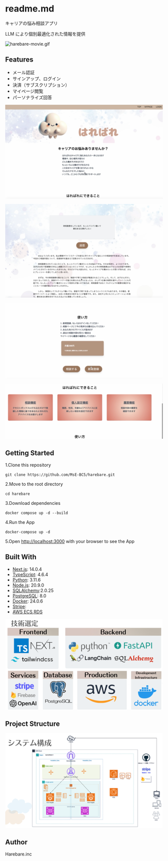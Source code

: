 # readme.md

キャリアの悩み相談アプリ

LLM により個別最適化された情報を提供

![harebare-movie.gif](readmeimg/harebare-movie.gif)

## Features

- メール認証
- サインアップ、ログイン
- 決済（サブスクリプション）
- マイページ閲覧
- パーソナライズ回答

![スクリーンショット 2024-01-16 16.10.54.png](readmeimg/2024-01-16_16.10.54.png)

![スクリーンショット 2024-01-16 16.08.55.png](readmeimg/2024-01-16_16.08.55.png)

![スクリーンショット 2024-01-16 16.12.08.png](readmeimg/2024-01-16_16.12.08.png)

![スクリーンショット 2024-01-16 16.12.27.png](readmeimg/2024-01-16_16.12.27.png)

## Getting Started

1.Clone this repository

```
git clone https://github.com/MsE-BC5/harebare.git
```

2.Move to the root directory

```
cd harebare
```

3.Download dependencies

```
docker compose up -d --build
```

4.Run the App

```
docker-compose up -d
```

5.Open [http://localhost:3000](http://localhost:3000/) with your browser to see the App

## **Built With**

- [Next.js](https://nextjs.org/): 14.0.4
- [TypeScript](https://www.typescriptlang.org/): 4.6.4
- [Python](https://www.python.org/): 3.11.6
- [Node.js](https://nodejs.org/ja/): 20.9.0
- [SQLAlchemy](https://www.sqlalchemy.org/):2.0.25
- [PostgreSQL](https://www.postgresql.org/): 8.0
- [Docker](https://www.docker.com/): 24.0.6
- [Stripe](https://stripe.com/jp):
- [AWS ECS,RDS](https://aws.amazon.com/jp/)

![スクリーンショット 2024-01-16 15.14.50.png](readmeimg/2024-01-16_15.14.50.png)

## **Project Structure**

![スクリーンショット 2024-01-16 15.14.22.png](readmeimg/2024-01-16_15.14.22.png)

## Author

Harebare.inc

